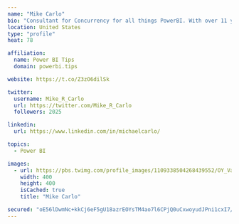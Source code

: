 ```yaml
---
name: "Mike Carlo"
bio: "Consultant for Concurrency for all things PowerBI. With over 11 years of data experience I'm making waves by deploying PowerBI into local Milwaukee Companies."
location: United States
type: "profile"
heat: 78

affiliation:
  name: Power BI Tips
  domain: powerbi.tips

website: https://t.co/Z3zO6dilSk

twitter:
  username: Mike_R_Carlo
  url: https://twitter.com/Mike_R_Carlo
  followers: 2025

linkedin:
  url: https://www.linkedin.com/in/michaelcarlo/

topics:
  - Power BI

images:
  - url: https://pbs.twimg.com/profile_images/1109338504268439552/OY_Va867_400x400.jpg
    width: 400
    height: 400
    isCached: true
    title: "Mike Carlo"

secured: "oE56lDwmNc+kkCj6eF5gU18azrEOYsTM4ao7l6CPjQ0uCxwoyudJPni1cxI7/Fvexu6+Y3EzpKXG4AreBvi9/EElRPDHRnDb2PtLxGJx8hvdN581gZJg10Y9g++p03UJNa7cI/6sfpz2lZTbtooMm4WtZoIihwnyo+SfZTxgUbZkOZ/ocL1+xwabGlceBhqGqXzWwW27mb1V4Uztw4elw9yb6uMIYb6gtgYXyLHx5efiOifSEYXbmqh+rjCDAjc4qmyhBQwZWGlMdTk9i0Zy2WhyKSOpgN757Dd4tQWUgbJ2AnxiXQJZ9zKHgaIZNHBIdKqBnAfocF+Tb4iimaI2HZfGUrlwOqDd/jPh2f3DyezCDb+rtLHO/7eAqmh/h4uxqXALf5IZeD3z4rXLbwYC0ovn8T4Sbb7CfiVo+emlSCw=;4q6APzVP19a7xLEG1d5m+Q=="
---
```


